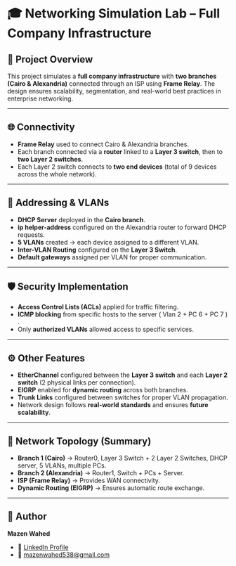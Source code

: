 # 🎓 Networking Simulation Lab – Full Company Infrastructure

## 📘 Project Overview

This project simulates a **full company infrastructure** with **two branches (Cairo & Alexandria)** connected through an ISP using **Frame Relay**. The design ensures scalability, segmentation, and real-world best practices in enterprise networking.

---

## 🌐 Connectivity

* **Frame Relay** used to connect Cairo & Alexandria branches.
* Each branch connected via a **router** linked to a **Layer 3 switch**, then to **two Layer 2 switches**.
* Each Layer 2 switch connects to **two end devices** (total of 9 devices across the whole network).

---

## 🧠 Addressing & VLANs

* **DHCP Server** deployed in the **Cairo branch**.
* **ip helper-address** configured on the Alexandria router to forward DHCP requests.
* **5 VLANs** created → each device assigned to a different VLAN.
* **Inter-VLAN Routing** configured on the **Layer 3 Switch**.
* **Default gateways** assigned per VLAN for proper communication.

---

## 🛡️ Security Implementation

* **Access Control Lists (ACLs)** applied for traffic filtering.
* **ICMP blocking** from specific hosts to the server ( Vlan 2 + PC 6 + PC 7 ) .
* Only **authorized VLANs** allowed access to specific services.

---

## ⚙️ Other Features

* **EtherChannel** configured between the **Layer 3 switch** and each **Layer 2 switch** (2 physical links per connection).
* **EIGRP** enabled for **dynamic routing** across both branches.
* **Trunk Links** configured between switches for proper VLAN propagation.
* Network design follows **real-world standards** and ensures **future scalability**.

---

## 📐 Network Topology (Summary)

* **Branch 1 (Cairo)** → Router0, Layer 3 Switch + 2 Layer 2 Switches, DHCP server, 5 VLANs, multiple PCs.
* **Branch 2 (Alexandria)** → Router1, Switch + PCs + Server.
* **ISP (Frame Relay)** → Provides WAN connectivity.
* **Dynamic Routing (EIGRP)** → Ensures automatic route exchange.

---
  
## 📜 Author
**Mazen Wahed**  
- 💼 [LinkedIn Profile](https://www.linkedin.com/in/mazen-wahed-260826320)  
- 📧 mazenwahed538@gmail.com  




